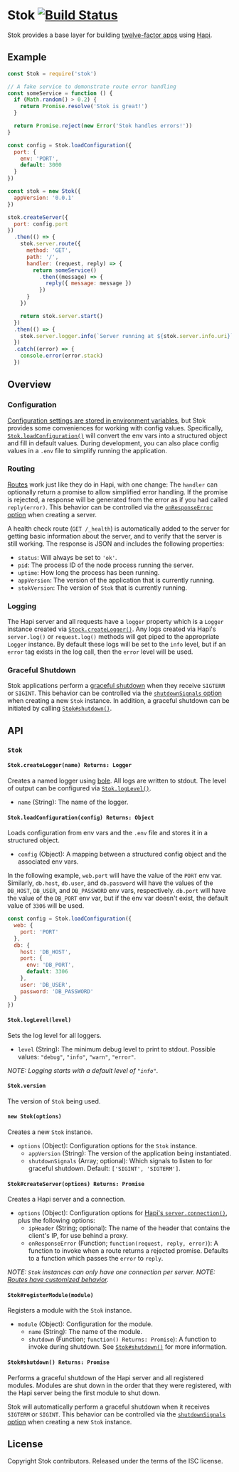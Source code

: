 # Stok [![Build Status](https://travis-ci.org/clipper-digital/stok.svg?branch=master)](https://travis-ci.org/clipper-digital/stok)

Stok provides a base layer for building [twelve-factor apps](http://12factor.net/) using [Hapi](http://hapijs.com/).





## Example

```js
const Stok = require('stok')

// A fake service to demonstrate route error handling
const someService = function () {
  if (Math.random() > 0.2) {
    return Promise.resolve('Stok is great!')
  }

  return Promise.reject(new Error('Stok handles errors!'))
}

const config = Stok.loadConfiguration({
  port: {
    env: 'PORT',
    default: 3000
  }
})

const stok = new Stok({
  appVersion: '0.0.1'
})

stok.createServer({
  port: config.port
})
  .then(() => {
    stok.server.route({
      method: 'GET',
      path: '/',
      handler: (request, reply) => {
        return someService()
          .then((message) => {
            reply({ message: message })
          })
      }
    })

    return stok.server.start()
  })
  .then(() => {
    stok.server.logger.info(`Server running at ${stok.server.info.uri}`)
  })
  .catch((error) => {
    console.error(error.stack)
  })
```





## Overview

### Configuration

[Configuration settings are stored in environment variables](http://12factor.net/config), but Stok provides some conveniences for working with config values. Specifically, [`Stok.loadConfiguration()`][Stok.loadConfiguration()] will convert the env vars into a structured object and fill in default values. During development, you can also place config values in a `.env` file to simplify running the application.



### Routing

[Routes](http://hapijs.com/api#route-configuration) work just like they do in Hapi, with one change: The `handler` can optionally return a promise to allow simplified error handling. If the promise is rejected, a response will be generated from the error as if you had called `reply(error)`. This behavior can be controlled via the [`onResponseError` option][Stok#createServer()] when creating a server.

A health check route (`GET /_health`) is automatically added to the server for getting basic information about the server, and to verify that the server is still working. The response is JSON and includes the following properties:

* `status`: Will always be set to `'ok'`.
* `pid`: The process ID of the node process running the server.
* `uptime`: How long the process has been running.
* `appVersion`: The version of the application that is currently running.
* `stokVersion`: The version of `Stok` that is currently running.



### Logging

The Hapi server and all requests have a `logger` property which is a `Logger` instance created via [`Stock.createLogger()`][Stok.createLogger()]. Any logs created via Hapi's `server.log()` or `request.log()` methods will get piped to the appropriate `Logger` instance. By default these logs will be set to the `info` level, but if an `error` tag exists in the log call, then the `error` level will be used.



### Graceful Shutdown

Stok applications perform a [graceful shutdown](http://12factor.net/disposability) when they receive `SIGTERM` or `SIGINT`. This behavior can be controlled via the [`shutdownSignals` option][new Stok()] when creating a new `Stok` instance. In addition, a graceful shutdown can be initiated by calling [`Stok#shutdown()`][Stok#shutdown()].





## API

### `Stok`

#### `Stok.createLogger(name) Returns: Logger`

Creates a named logger using [bole](https://www.npmjs.com/package/bole). All logs are written to stdout. The level of output can be configured via [`Stok.logLevel()`][Stok.logLevel()].

* `name` (String): The name of the logger.



#### `Stok.loadConfiguration(config) Returns: Object`

Loads configuration from env vars and the `.env` file and stores it in a structured object.

* `config` (Object): A mapping between a structured config object and the associated env vars.

In the following example, `web.port` will have the value of the `PORT` env var. Similarly, `db.host`, `db.user`, and `db.password` will have the values of the `DB_HOST`, `DB_USER`, and `DB_PASSWORD` env vars, respectively. `db.port` will have the value of the `DB_PORT` env var, but if the env var doesn't exist, the default value of `3306` will be used.

```js
const config = Stok.loadConfiguration({
  web: {
    port: 'PORT'
  },
  db: {
    host: 'DB_HOST',
    port: {
      env: 'DB_PORT',
      default: 3306
    },
    user: 'DB_USER',
    password: 'DB_PASSWORD'
  }
})
```



#### `Stok.logLevel(level)`

Sets the log level for all loggers.

* `level` (String): The minimum debug level to print to stdout. Possible values: `"debug"`, `"info"`, `"warn"`, `"error"`.

_NOTE: Logging starts with a default level of `"info"`._



#### `Stok.version`

The version of `Stok` being used.



#### `new Stok(options)`

Creates a new `Stok` instance.

* `options` (Object): Configuration options for the `Stok` instance.
  * `appVersion` (String): The version of the application being instantiated.
  * `shutdownSignals` (Array; optional): Which signals to listen to for graceful shutdown. Default: `['SIGINT', 'SIGTERM']`.



#### `Stok#createServer(options) Returns: Promise`

Creates a Hapi server and a connection.

* `options` (Object): Configuration options for [Hapi's `server.connection()`](http://hapijs.com/api#serverconnectionoptions), plus the following options:
  * `ipHeader` (String; optional): The name of the header that contains the client's IP, for use behind a proxy.
  * `onResponseError` (Function; `function(request, reply, error)`): A function to invoke when a route returns a rejected promise. Defaults to a function which passes the `error` to `reply`.

_NOTE: `Stok` instances can only have one connection per server._
_NOTE: [Routes have customized behavior](#routing)._



#### `Stok#registerModule(module)`

Registers a module with the `Stok` instance.

* `module` (Object): Configuration for the module.
  * `name` (String): The name of the module.
  * `shutdown` (Function; `function() Returns: Promise`): A function to invoke during shutdown. See [`Stok#shutdown()`][Stok#shutdown()] for more information.



#### `Stok#shutdown() Returns: Promise`

Performs a graceful shutdown of the Hapi server and all registered modules. Modules are shut down in the order that they were registered, with the Hapi server being the first module to shut down.

Stok will automatically perform a graceful shutdown when it receives `SIGTERM` or `SIGINT`. This behavior can be controlled via the [`shutdownSignals` option][new Stok()] when creating a new `Stok` instance.





## License

Copyright Stok contributors.
Released under the terms of the ISC license.

[Stok.createLogger()]: #stokcreateloggername-returns-logger
[Stok.loadConfiguration()]: #stokloadconfigurationconfig-returns-object
[Stok.logLevel()]: #stokloglevellevel
[new Stok()]: #new-stokoptions
[Stok#createServer()]: #stokcreateserveroptions-returns-promise
[Stok#shutdown()]: #stokshutdown-returns-promise
